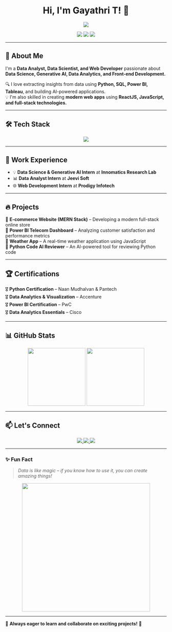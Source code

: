 <h1 align="center">Hi, I'm Gayathri T! 👋</h1>

<p align="center">
  <img src="https://readme-typing-svg.demolab.com?font=Fira+Code&weight=600&size=18&pause=1000&color=4E9FDC&center=true&vCenter=true&width=600&height=50&lines=Data+Analyst+%7C+Data+Scientist+%7C+Web+Developer;Passionate+about+AI%2C+Analytics+%26+Web+Development" />
</p>

<p align="center">
  <img src="https://img.shields.io/github/followers/Gayathri077?label=Followers&style=social" />
  <img src="https://img.shields.io/badge/Data%20Science-Python-blue?style=flat&logo=python" />
  <img src="https://img.shields.io/badge/Web%20Development-React-blue?style=flat&logo=react" />
</p>

---

## 🚀 About Me  

I'm a **Data Analyst, Data Scientist, and Web Developer** passionate about **Data Science, Generative AI, Data Analytics, and Front-end Development.**  

🔍 I love extracting insights from data using **Python, SQL, Power BI, Tableau**, and building AI-powered applications.  
💡 I'm also skilled in creating **modern web apps** using **ReactJS, JavaScript, and full-stack technologies.**  

---

## 🛠️ Tech Stack  

<p align="center">
  <img src="https://skillicons.dev/icons?i=python,tensorflow,pandas,numpy,sql,excel,tableau,powerbi,html,css,js,react,nodejs,mongodb,git,github" />
</p>

---

## 💼 Work Experience  

- 💡 **Data Science & Generative AI Intern** at **Innomatics Research Lab**  
- 📊 **Data Analyst Intern** at **Jeevi Soft**  
- 🌐 **Web Development Intern** at **Prodigy Infotech**  

---

## 🔥 Projects  

📌 **E-commerce Website (MERN Stack)** – Developing a modern full-stack online store  
📌 **Power BI Telecom Dashboard** – Analyzing customer satisfaction and performance metrics  
📌 **Weather App** – A real-time weather application using JavaScript  
📌 **Python Code AI Reviewer** – An AI-powered tool for reviewing Python code  

---

## 🏆 Certifications  

🎖️ **Python Certification** – Naan Mudhalvan & Pantech  
🎖️ **Data Analytics & Visualization** – Accenture  
🎖️ **Power BI Certification** – PwC  
🎖️ **Data Analytics Essentials** – Cisco  

---

## 📊 GitHub Stats  

<p align="center">
  <img src="https://github-readme-stats.vercel.app/api?username=Gayathri077&show_icons=true&theme=tokyonight" height="180px"/>
  <img src="https://github-readme-streak-stats.herokuapp.com/?user=Gayathri077&theme=tokyonight" height="180px"/>
</p>

---

## 📫 Let's Connect  

<p align="center">
  <a href="mailto:gayu7173t@gmail.com">
    <img src="https://img.shields.io/badge/Email-gayu7173t@gmail.com-red?style=flat&logo=gmail" />
  </a>
  <a href="https://www.linkedin.com/in/gayathri77">
    <img src="https://img.shields.io/badge/LinkedIn-Connect-blue?style=flat&logo=linkedin" />
  </a>
  <a href="https://github.com/Gayathri077">
    <img src="https://img.shields.io/badge/GitHub-Follow-black?style=flat&logo=github" />
  </a>
</p>

---

### ✨ Fun Fact  
> *Data is like magic – if you know how to use it, you can create amazing things!*  

<p align="center">
  <img src="https://media.giphy.com/media/fAnzw6YK33jMwzp5wp/giphy.gif" width="400px" />
</p>

---

🌟 **Always eager to learn and collaborate on exciting projects!** 🚀

